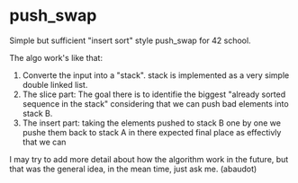 # push_swap
Simple but sufficient "insert sort" style push_swap for 42 school.

The algo work's like that:

1) Converte the input into a "stack". stack is implemented as a very simple double linked list.
2) The slice part:
  The goal there is to identifie the biggest "already sorted sequence in the stack" considering that we can push bad elements into stack B.
3) The insert part:
  taking the elements pushed to stack B one by one we pushe them back to stack A in there expected final place as effectivly that we can
  
 I may try to add more detail about how the algorithm work in the future, but that was the general idea, in the mean time, just ask me.
  (abaudot)
